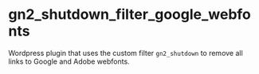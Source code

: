 # gn2_shutdown_filter_google_webfonts
Wordpress plugin that uses the custom filter `gn2_shutdown` to remove all links to Google and Adobe webfonts.